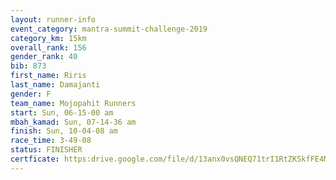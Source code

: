 ```yaml
---
layout: runner-info 
event_category: mantra-summit-challenge-2019 
category_km: 15km 
overall_rank: 156
gender_rank: 40
bib: 873
first_name: Riris
last_name: Damajanti
gender: F
team_name: Mojopahit Runners
start: Sun, 06-15-00 am
mbah_kamad: Sun, 07-14-36 am
finish: Sun, 10-04-08 am
race_time: 3-49-08
status: FINISHER
certficate: https:drive.google.com/file/d/13anx0vsQNEQ71trI1RtZKSkfFE4Mo_1f/view?usp=sharing
---
```

